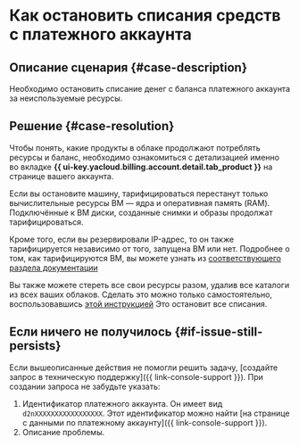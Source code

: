 # Как остановить списания средств с платежного аккаунта


## Описание сценария {#case-description}

Необходимо остановить списание денег с баланса платежного аккаунта за неиспользуемые ресурсы.

## Решение {#case-resolution}

Чтобы понять, какие продукты в облаке продолжают потреблять ресурсы и баланс, необходимо ознакомиться с детализацией именно во вкладке **{{ ui-key.yacloud.billing.account.detail.tab_product }}** на странице вашего аккаунта.

Если вы остановите машину, тарифицироваться перестанут только вычислительные ресурсы ВМ — ядра и оперативная память (RAM).
Подключённые к ВМ диски, созданные снимки и образы продолжат тарифицироваться.

Кроме того, если вы резервировали IP-адрес, то он также тарифицируется независимо от того, запущена ВМ или нет.
Подробнее о том, как тарифицируются ВМ, вы можете узнать из [соответствующего раздела документации](../../../compute/pricing.md)

Вы также можете стереть все свои ресурсы разом, удалив все каталоги из всех ваших облаков. Сделать это можно только самостоятельно, воспользовавшись [этой инструкцией](../../../resource-manager/operations/folder/delete.md)
Это остановит все списания.


## Если ничего не получилось {#if-issue-still-persists}

Если вышеописанные действия не помогли решить задачу, [создайте запрос в техническую поддержку]({{ link-console-support }}).
При создании запроса не забудьте указать:

1. Идентификатор платежного аккаунта.
Он имеет вид `d2nXXXXXXXXXXXXXXXXX`. Этот идентификатор можно найти [на странице с данными по платежному аккаунту]({{ link-console-support }}).
2. Описание проблемы.
